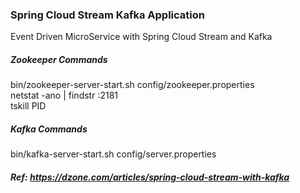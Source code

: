 ### Spring Cloud Stream Kafka Application
Event Driven MicroService with Spring Cloud Stream and Kafka


##### Zookeeper Commands
bin/zookeeper-server-start.sh config/zookeeper.properties<br>
netstat -ano | findstr :2181<br>
tskill PID


##### Kafka Commands
bin/kafka-server-start.sh config/server.properties

##### Ref: https://dzone.com/articles/spring-cloud-stream-with-kafka

